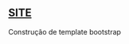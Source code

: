 [SITE](https://projetos-juliagranado.github.io/Construcao-Template/)
--------------------------------
Construção de template bootstrap



